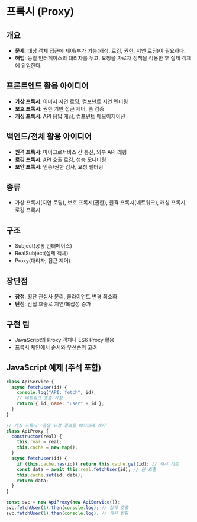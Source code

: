 # 프록시 (Proxy)

## 개요

- **문제**: 대상 객체 접근에 제어/부가 기능(캐싱, 로깅, 권한, 지연 로딩)이 필요하다.
- **해법**: 동일 인터페이스의 대리자를 두고, 요청을 가로채 정책을 적용한 후 실제 객체에 위임한다.

## 프론트엔드 활용 아이디어

- **가상 프록시**: 이미지 지연 로딩, 컴포넌트 지연 렌더링
- **보호 프록시**: 권한 기반 접근 제어, 폼 검증
- **캐싱 프록시**: API 응답 캐싱, 컴포넌트 메모이제이션

## 백엔드/전체 활용 아이디어

- **원격 프록시**: 마이크로서비스 간 통신, 외부 API 래핑
- **로깅 프록시**: API 호출 로깅, 성능 모니터링
- **보안 프록시**: 인증/권한 검사, 요청 필터링

## 종류

- 가상 프록시(지연 로딩), 보호 프록시(권한), 원격 프록시(네트워크), 캐싱 프록시, 로깅 프록시

## 구조

- Subject(공통 인터페이스)
- RealSubject(실제 객체)
- Proxy(대리자, 접근 제어)

## 장단점

- **장점**: 횡단 관심사 분리, 클라이언트 변경 최소화
- **단점**: 간접 호출로 지연/복잡성 증가

## 구현 팁

- JavaScript의 Proxy 객체나 ES6 Proxy 활용
- 프록시 체인에서 순서와 우선순위 고려

## JavaScript 예제 (주석 포함)

```javascript
class ApiService {
  async fetchUser(id) {
    console.log("API: fetch", id);
    // 네트워크 호출 가정
    return { id, name: "user" + id };
  }
}

// 캐싱 프록시: 동일 요청 결과를 메모리에 캐시
class ApiProxy {
  constructor(real) {
    this.real = real;
    this.cache = new Map();
  }
  async fetchUser(id) {
    if (this.cache.has(id)) return this.cache.get(id); // 캐시 히트
    const data = await this.real.fetchUser(id); // 원 호출
    this.cache.set(id, data);
    return data;
  }
}

const svc = new ApiProxy(new ApiService());
svc.fetchUser(1).then(console.log); // 실제 호출
svc.fetchUser(1).then(console.log); // 캐시 반환
```

